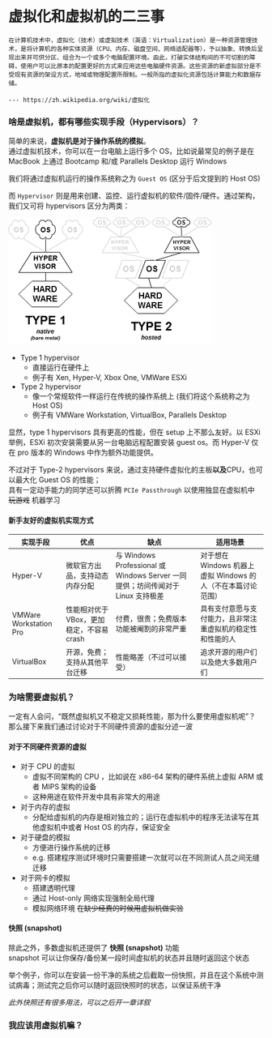 # 虚拟化和虚拟机的二三事

    在计算机技术中，虚拟化（技术）或虚拟技术（英语：Virtualization）是一种资源管理技术，是将计算机的各种实体资源（CPU、内存、磁盘空间、网络适配器等），予以抽象、转换后呈现出来并可供分区、组合为一个或多个电脑配置环境。由此，打破实体结构间的不可切割的障碍，使用户可以比原本的配置更好的方式来应用这些电脑硬件资源。这些资源的新虚拟部分是不受现有资源的架设方式，地域或物理配置所限制。一般所指的虚拟化资源包括计算能力和数据存储。

    --- https://zh.wikipedia.org/wiki/虚拟化

### 啥是虚拟机，都有哪些实现手段（Hypervisors）？

简单的来说，**虚拟机是对于操作系统的模拟**。  
通过虚拟机技术，你可以在一台电脑上运行多个 OS，比如说最常见的例子是在 MacBook 上通过 Bootcamp 和/或 Parallels Desktop 运行 Windows

我们将通过虚拟机运行的操作系统称之为 `Guest OS` (区分于后文提到的 Host OS)

而 `Hypervisor` 则是用来创建、监控、运行虚拟机的软件/固件/硬件。通过架构，我们又可将 hypervisors 区分为两类：

![Types of hypervisors](/assets/Virtualization/Hypervisor.png)

- Type 1 hypervisor
    - 直接运行在硬件上
    - 例子有 Xen, Hyper-V, Xbox One, VMWare ESXi
- Type 2 hypervisor
    - 像一个常规软件一样运行在传统的操作系统上 (我们将这个系统称之为 Host OS)
    - 例子有 VMWare Workstation, VirtualBox, Parallels Desktop

显然，type 1 hypervisors 具有更高的性能，但在 setup 上不那么友好。以 ESXi 举例，ESXi 初次安装需要从另一台电脑远程配置安装 guest os。而 Hyper-V 仅在 pro 版本的 Windows 中作为额外功能提供。

不过对于 Type-2 hypervisors 来说，通过支持硬件虚拟化的主板**以及**CPU，也可以最大化 Guest OS 的性能；  
具有一定动手能力的同学还可以折腾 `PCIe Passthrough` 以使用独显在虚拟机中 ~~玩游戏~~ 机器学习

#### 新手友好的虚拟机实现方式

| 实现手段 | 优点 | 缺点 | 适用场景 |
| ------- | ---- | --- | -------- |
| Hyper-V | 微软官方出品，支持动态内存分配 | 与 Windows Professional 或 Windows Server 一同提供；坊间传闻对于 Linux 支持极差 | 对于想在 Windows 机器上虚拟 Windows 的人（不在本篇讨论范围） |  
| VMWare Workstation Pro | 性能相对优于VBox，更加稳定，不容易crash | 付费，很贵；免费版本功能被阉割的非常严重 | 具有支付意愿与支付能力，且非常注重虚拟机的稳定性和性能的人 |
| VirtualBox | 开源，免费；支持从其他平台迁移 | 性能略差（不过可以接受） | 追求开源的用户们以及绝大多数用户们 |

### 为啥需要虚拟机？

一定有人会问，“既然虚拟机又不稳定又损耗性能，那为什么要使用虚拟机呢”？  
那么接下来我们通过讨论对于不同硬件资源的虚拟分述一波

#### 对于不同硬件资源的虚拟

- 对于 CPU 的虚拟
    - 虚拟不同架构的 CPU ，比如说在 x86-64 架构的硬件系统上虚拟 ARM 或者 MIPS 架构的设备
    - 这种用途在软件开发中具有非常大的用途
- 对于内存的虚拟
    - 分配给虚拟机的内存是相对独立的；运行在虚拟机中的程序无法读写在其他虚拟机中或者 Host OS 的内存，保证安全
- 对于硬盘的模拟
    - 方便进行操作系统的迁移
    - e.g. 搭建程序测试环境时只需要搭建一次就可以在不同测试人员之间无缝迁移
- 对于网卡的模拟
    - 搭建透明代理
    - 通过 Host-only 网络实现强制全局代理
    - 模拟网络环境 ~~在缺少经费的时候用虚拟机做实验~~

#### 快照 (snapshot)

除此之外，多数虚拟机还提供了 **快照 (snapshot)** 功能  
snapshot 可以让你保存/备份某一段时间虚拟机的状态并且随时返回这个状态

举个例子，你可以在安装一份干净的系统之后截取一份快照，并且在这个系统中测试病毒；测试完之后你可以随时返回快照时的状态，以保证系统干净

*此外快照还有很多用法，可以之后开一章详叙*

### 我应该用虚拟机嘛？
